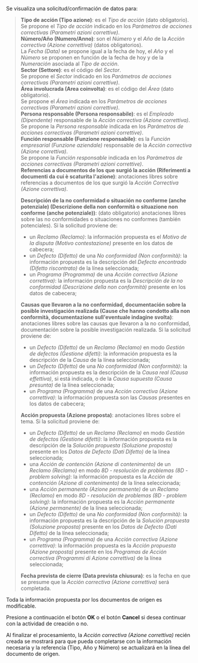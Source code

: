 Se visualiza una solicitud/confirmación de datos para:   

> **Tipo de acción (Tipo azione)**: es el *Tipo de acción* (dato obligatorio).   
> Se propone el *Tipo de acción* indicado en los *Parámetros de acciones correctivas (Parametri azioni correttive)*.   
> **Número/Año (Numero/Anno)**: son el *Número* y el *Año* de la *Acción correctiva (Azione correttiva)* (datos obligatorios).   
> La *Fecha (Data)* se propone igual a la fecha de hoy, el *Año* y el *Número* se proponen en función de la fecha de hoy y de la *Numeración* asociada al *Tipo de acción*.   
> **Sector (Settore)**: es el código del *Sector*.   
> Se propone el *Sector* indicado en los *Parámetros de acciones correctivas (Parametri azioni correttive)*.   
> **Área involucrada (Area coinvolta)**: es el código del *Área* (dato obligatorio).   
> Se propone el *Área* indicada en los *Parámetros de acciones correctivas (Parametri azioni correttive)*.   
> **Persona responsable (Persona responsabile)**: es el *Empleado (Dipendente)* responsable de la *Acción correctiva (Azione correttiva)*.   
> Se propone la *Persona responsable* indicada en los *Parámetros de acciones correctivas (Parametri azioni correttive)*.   
> **Función responsable (Funzione responsabile)**: es la *Función empresarial (Funzione aziendale)* responsable de la *Acción correctiva (Azione correttiva)*.   
> Se propone la *Función responsable* indicada en los *Parámetros de acciones correctivas (Parametri azioni correttive)*.   
> **Referencias a documentos de los que surgió la acción (Riferimenti a documenti da cui è scaturita l'azione)**: anotaciones libres sobre referencias a documentos de los que surgió la *Acción Correctiva (Azione correttiva)*.   
>
> **Descripción de la no conformidad o situación no conforme (anche potenziale) (Descrizione della non conformità o situazione non conforme (anche potenziale))**: (dato obligatorio) anotaciones libres sobre las no conformidades o situaciones no conformes (también potenciales). Si la solicitud proviene de:   
> - un *Reclamo (Reclamo)*: la información propuesta es el *Motivo de la disputa (Motivo contestazione)* presente en los datos de cabecera;   
> - un *Defecto (Difetto)* de una *No conformidad (Non conformità)*: la información propuesta es la descripción del *Defecto encontrado (Difetto riscontrato)* de la línea seleccionada;   
> - un *Programa (Programma)* de una *Acción correctiva (Azione correttiva)*: la información propuesta es la *Descripción de la no conformidad (Descrizione della non conformità)* presente en los datos de cabecera;   
> 
> **Causas que llevaron a la no conformidad, documentación sobre la posible investigación realizada (Cause che hanno condotto alla non conformità, documentazione sull'eventuale indagine svolta)**: anotaciones libres sobre las causas que llevaron a la no conformidad, documentación sobre la posible investigación realizada. Si la solicitud proviene de:   
> - un *Defecto (Difetto)* de un *Reclamo (Reclamo)* en modo *Gestión de defectos (Gestione difetti)*: la información propuesta es la descripción de la *Causa* de la línea seleccionada;   
> - un *Defecto (Difetto)* de una *No conformidad (Non conformità)*: la información propuesta es la descripción de la *Causa real (Causa effettiva)*, si está indicada, o de la *Causa supuesta (Causa presunta)* de la línea seleccionada;   
> - un *Programa (Programma)* de una *Acción correctiva (Azione correttiva)*: la información propuesta son las *Causas* presentes en los datos de cabecera;   
>
> **Acción propuesta (Azione proposta)**: anotaciones libres sobre el tema. Si la solicitud proviene de:   
> - un *Defecto (Difetto)* de un *Reclamo (Reclamo)* en modo *Gestión de defectos (Gestione difetti)*: la información propuesta es la descripción de la *Solución propuesta (Soluzione proposta)* presente en los *Datos de Defecto (Dati Difetto)* de la línea seleccionada;   
> - una *Acción de contención (Azione di contenimento)* de un *Reclamo (Reclamo)* en modo *8D - resolución de problemas (8D - problem solving)*: la información propuesta es la *Acción de contención (Azione di contenimento)* de la línea seleccionada;   
> - una *Acción permanente (Azione permanente)* de un *Reclamo (Reclamo)* en modo *8D - resolución de problemas (8D - problem solving)*: la información propuesta es la *Acción permanente (Azione permanente)* de la línea seleccionada;   
> - un *Defecto (Difetto)* de una *No conformidad (Non conformità)*: la información propuesta es la descripción de la *Solución propuesta (Soluzione proposta)* presente en los *Datos de Defecto (Dati Difetto)* de la línea seleccionada;   
> - un *Programa (Programma)* de una *Acción correctiva (Azione correttiva)*: la información propuesta es la *Acción propuesta (Azione proposta)* presente en los *Programas de Acción correctiva (Programmi di Azione correttiva)* de la línea seleccionada;   
>
> **Fecha prevista de cierre (Data prevista chiusura)**: es la fecha en que se presume que la *Acción correctiva (Azione correttiva)* será completada.   

Toda la información propuesta por los documentos de origen es modificable.  

Presione a continuación el botón **OK** o el botón **Cancel** si desea continuar con la actividad de creación o no.   

Al finalizar el procesamiento, la *Acción correctiva (Azione correttiva)* recién creada se mostrará para que pueda completarse con la información necesaria y la referencia (Tipo, Año y Número) se actualizará en la línea del documento de origen.